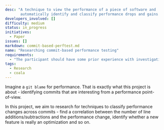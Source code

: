 ```yaml
---
desc: "A technique to view the performance of a piece of software and
       automatically identify and classify performance drops and gains."
developers_involved: []
difficulty: medium
status: in_progress
initiatives:
  - Paper
issues: []
markdown: commit-based-perftest.md
name: "Researching commit-based performance testing"
requirements:
  - "The participant should have some prior experience with investigating the performance of software."
tags:
  - Research
  - coala
---
```

Imagine a `git blame` for performance. That is exactly what this project
is about - identifying commits that are interesting from a performance
point-of-view.

In this project, we aim to research for techniques to classify performance
changes across commits - find a correlation between the number of line
additions/subtractions and the performance change, identify whether a new
feature is really an optimization and so on.
